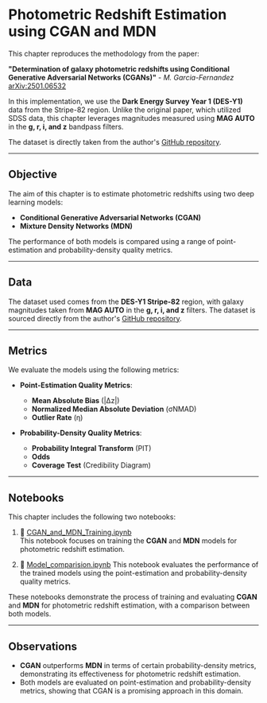 # Photometric Redshift Estimation using CGAN and MDN

This chapter reproduces the methodology from the paper:

**"Determination of galaxy photometric redshifts using Conditional Generative Adversarial Networks (CGANs)"** - _M. Garcia-Fernandez_  
[arXiv:2501.06532](https://arxiv.org/abs/2501.06532)

In this implementation, we use the **Dark Energy Survey Year 1 (DES-Y1)** data from the Stripe-82 region. Unlike the original paper, which utilized SDSS data, this chapter leverages magnitudes measured using **MAG AUTO** in the **g, r, i, and z** bandpass filters.

The dataset is directly taken from the author's [GitHub repository](https://github.com/mgarciafernandez-uem/CGAN-photoz).

---

## Objective

The aim of this chapter is to estimate photometric redshifts using two deep learning models:

- **Conditional Generative Adversarial Networks (CGAN)**
- **Mixture Density Networks (MDN)**

The performance of both models is compared using a range of point-estimation and probability-density quality metrics.

---

## Data

The dataset used comes from the **DES-Y1 Stripe-82** region, with galaxy magnitudes taken from **MAG AUTO** in the **g, r, i, and z** filters. The dataset is sourced directly from the author's [GitHub repository](https://github.com/mgarciafernandez-uem/CGAN-photoz).

---

## Metrics

We evaluate the models using the following metrics:

- **Point-Estimation Quality Metrics**:
  - **Mean Absolute Bias** (|Δz|)
  - **Normalized Median Absolute Deviation** (σNMAD)
  - **Outlier Rate** (η)

- **Probability-Density Quality Metrics**:
  - **Probability Integral Transform** (PIT)
  - **Odds**
  - **Coverage Test** (Credibility Diagram)

---

## Notebooks

This chapter includes the following two notebooks:

1. 📘 [CGAN_and_MDN_Training.ipynb](./CGAN_and_MDN_Training.ipynb)  
   This notebook focuses on training the **CGAN** and **MDN** models for photometric redshift estimation.

2. 📘 [Model_comparision.ipynb](./Model_comparision.ipynb) 
   This notebook evaluates the performance of the trained models using the point-estimation and probability-density quality metrics.

These notebooks demonstrate the process of training and evaluating **CGAN** and **MDN** for photometric redshift estimation, with a comparison between both models.

---

## Observations

- **CGAN** outperforms **MDN** in terms of certain probability-density metrics, demonstrating its effectiveness for photometric redshift estimation.
- Both models are evaluated on point-estimation and probability-density metrics, showing that CGAN is a promising approach in this domain.


